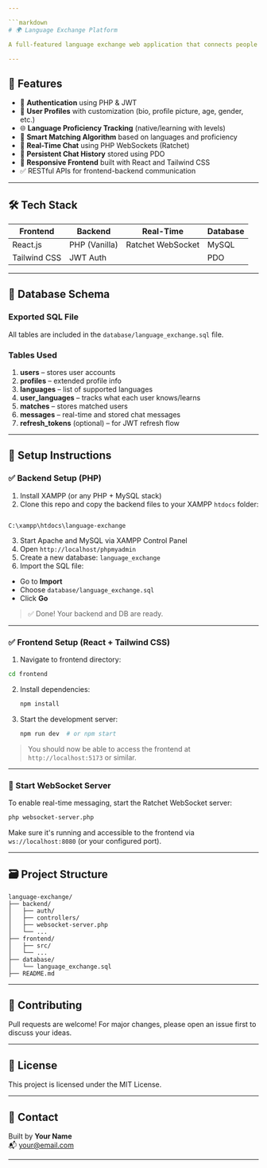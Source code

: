 ```yaml
---

```markdown
# 🌍 Language Exchange Platform

A full-featured language exchange web application that connects people worldwide to practice and improve their language skills through real-time chat and intelligent matching.

---
```


## 🚀 Features

- 🔐 **Authentication** using PHP & JWT
- 👤 **User Profiles** with customization (bio, profile picture, age, gender, etc.)
- 🌐 **Language Proficiency Tracking** (native/learning with levels)
- 🤝 **Smart Matching Algorithm** based on languages and proficiency
- 💬 **Real-Time Chat** using PHP WebSockets (Ratchet)
- 💾 **Persistent Chat History** stored using PDO
- 🎨 **Responsive Frontend** built with React and Tailwind CSS
- ✅ RESTful APIs for frontend-backend communication

---

## 🛠️ Tech Stack

| Frontend     | Backend       | Real-Time         | Database |
| ------------ | ------------- | ----------------- | -------- |
| React.js     | PHP (Vanilla) | Ratchet WebSocket | MySQL    |
| Tailwind CSS | JWT Auth      |                   | PDO      |

---

## 🧩 Database Schema

### Exported SQL File

All tables are included in the `database/language_exchange.sql` file.

### Tables Used

1. **users** – stores user accounts
2. **profiles** – extended profile info
3. **languages** – list of supported languages
4. **user_languages** – tracks what each user knows/learns
5. **matches** – stores matched users
6. **messages** – real-time and stored chat messages
7. **refresh_tokens** (optional) – for JWT refresh flow

---

## 🧪 Setup Instructions

### ✅ Backend Setup (PHP)

1. Install XAMPP (or any PHP + MySQL stack)
2. Clone this repo and copy the backend files to your XAMPP `htdocs` folder:

```

C:\xampp\htdocs\language-exchange

```

3. Start Apache and MySQL via XAMPP Control Panel
4. Open `http://localhost/phpmyadmin`
5. Create a new database: `language_exchange`
6. Import the SQL file:

- Go to **Import**
- Choose `database/language_exchange.sql`
- Click **Go**

> ✅ Done! Your backend and DB are ready.

---

### ✅ Frontend Setup (React + Tailwind CSS)

1. Navigate to frontend directory:

```bash
cd frontend
```

2. Install dependencies:
   ```bash
   npm install
   ```
3. Start the development server:
   ```bash
   npm run dev  # or npm start
   ```

> You should now be able to access the frontend at `http://localhost:5173` or similar.

---

### 🔌 Start WebSocket Server

To enable real-time messaging, start the Ratchet WebSocket server:

```bash
php websocket-server.php
```

Make sure it's running and accessible to the frontend via `ws://localhost:8080` (or your configured port).

---

## 🗃 Project Structure

```
language-exchange/
├── backend/
│   ├── auth/
│   ├── controllers/
│   ├── websocket-server.php
│   └── ...
├── frontend/
│   ├── src/
│   └── ...
├── database/
│   └── language_exchange.sql
├── README.md
```

---

## 👥 Contributing

Pull requests are welcome! For major changes, please open an issue first to discuss your ideas.

---

## 📄 License

This project is licensed under the MIT License.

---

## 📧 Contact

Built by **Your Name**  
📬 your@email.com

---

```

```
